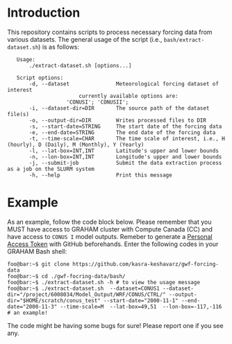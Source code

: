 # Introduction

This repository contains scripts to process necessary forcing data from various datasets. The general usage of the script (i.e., `bash/extract-dataset.sh`) is as follows:

```
   Usage:
       ./extract-dataset.sh [options...]

   Script options:
       -d, --dataset               Meteorological forcing dataset of interest
       				   currently available options are:
				   'CONUSI'; 'CONUSII';
       -i, --dataset-dir=DIR       The source path of the dataset file(s)
       -o, --output-dir=DIR        Writes processed files to DIR
       -s, --start-date=STRING     The start date of the forcing data
       -e, --end-date=STRING       The end date of the forcing data
       -t, --time-scale=CHAR       The time scale of interest, i.e., H (hourly), D (Daily), M (Monthly), Y (Yearly)
       -l, --lat-box=INT,INT       Latitude's upper and lower bounds
       -n, --lon-box=INT,INT       Longitude's upper and lower bounds
       -j, --submit-job            Submit the data extraction process as a job on the SLURM system
       -h, --help                  Print this message

```

# Example

As an example, follow the code block below. Please remember that you MUST have access to GRAHAM cluster with Compute Canada (CC) and have access to `CONUS I` model outputs. Remeber to generate a [Personal Access Token](https://docs.github.com/en/authentication/keeping-your-account-and-data-secure/creating-a-personal-access-token) with GitHub beforehands. Enter the following codes in your GRAHAM Bash shell:

```console
foo@bar:~$ git clone https://github.com/kasra-keshavarz/gwf-forcing-data 
foo@bar:~$ cd ./gwf-focring-data/bash/
foo@bar:~$ ./extract-dataset.sh -h # to view the usage message
foo@bar:~$ ./extract-dataset.sh  --dataset=CONUS1 --dataset-dir="/project/6008034/Model_Output/WRF/CONUS/CTRL/" --output-dir="$HOME/scratch/conus_test" --start-date="2000-11-1" --end-date="2000-11-3" --time-scale=M  --lat-box=49,51  --lon-box=-117,-116 # an example!

```

The code might be having some bugs for sure! Please report one if you see any.
